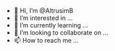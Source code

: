 - 👋 Hi, I’m @AltrusimB
- 👀 I’m interested in ...
- 🌱 I’m currently learning ...
- 💞️ I’m looking to collaborate on ...
- 📫 How to reach me ...

<!---
AltrusimB/AltrusimB is a ✨ special ✨ repository because its `README.md` (this file) appears on your GitHub profile.
You can click the Preview link to take a look at your changes.
--->
